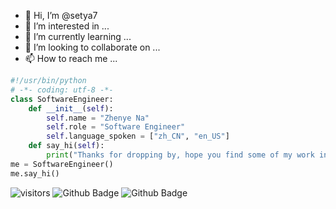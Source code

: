 - 👋 Hi, I’m @setya7
- 👀 I’m interested in ...
- 🌱 I’m currently learning ...
- 💞️ I’m looking to collaborate on ...
- 📫 How to reach me ...


```python
#!/usr/bin/python
# -*- coding: utf-8 -*-
class SoftwareEngineer:
    def __init__(self):
        self.name = "Zhenye Na"
        self.role = "Software Engineer"
        self.language_spoken = ["zh_CN", "en_US"]
    def say_hi(self):
        print("Thanks for dropping by, hope you find some of my work interesting.")
me = SoftwareEngineer()
me.say_hi()
```

<!-- [![trophy](https://github-profile-trophy.vercel.app/?username=setya7&theme=onedark)](https://github.com/ryo-ma/github-profile-trophy) -->

<!-- <p align="center"> <img src="https://github-readme-stats.vercel.app/api?username=setya7&show_icons=true&theme=gotham" alt="tamaa" /> -->
  
  ![visitors](https://visitor-badge.laobi.icu/badge?page_id=setya7)
  ![Github Badge](https://img.shields.io/badge/-@nitryuu-24292e?style=flat&logo=Github&logoColor=white&link=https://github.com/nitryuu)  ![Github Badge](https://img.shields.io/badge/-@vstacked-24292e?style=flat&logo=Github&logoColor=white&link=https://github.com/vstacked)

  
  

<!---
setya7/setya7 is a ✨ special ✨ repository because its `README.md` (this file) appears on your GitHub profile.
You can click the Preview link to take a look at your changes.
--->
